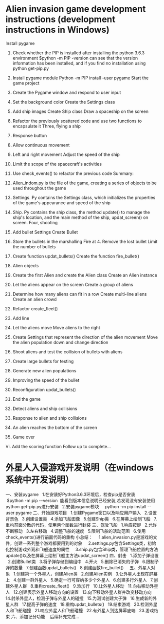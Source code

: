 # Alien invasion game development instructions (development instructions in Windows)
Install pygame
1. Check whether the PIP is installed after installing the python 3.6.3 environment
$python -m PIP -version can see that the version information has been installed, and if you find no installation using python get-pip.py
2. Install pygame module
Python -m PIP install -user pygame
Start the game project
1. Create the Pygame window and respond to user input
2. Set the background color
Create the Settings class
4. Add ship images
Create Ship class
Draw a spaceship on the screen
7. Refactor the previously scattered code and use two functions to encapsulate it
Three, flying a ship
1. Response button
2. Allow continuous movement
3. Left and right movement
Adjust the speed of the ship
5. Limit the scope of the spacecraft's activities
6. Use check_events() to refactor the previous code
Summary:
1. Alien_indom.py is the file of the game, creating a series of objects to be used throughout the game
2. Settings. Py contains the Settings class, which initializes the properties of the game's appearance and speed of the ship
3. Ship. Py contains the ship class, the method update() to manage the ship's location, and the main method of the ship, updat_screen() on screen.
Four, shooting
1. Add bullet Settings
Create Bullet
3. Store the bullets in the marshalling
Fire at 4.
Remove the lost bullet
Limit the number of bullets
7. Create function updat_bullets()
Create the function fire_bullet()
   
5. Alien objects
1. Create the first Alien and create the Alien class
Create an Alien instance
3. Let the aliens appear on the screen
Create a group of aliens
5. Determine how many aliens can fit in a row
Create multi-line aliens
Create an alien crowd
8. Refactor create_fleet()
9. Add line
10. Let the aliens move
Move aliens to the right
12. Create Settings that represent the direction of the alien movement
Move the alien population down and change direction
14. Shoot aliens and test the collision of bullets with aliens
15. Create large bullets for testing
16. Generate new alien populations
17. Improving the speed of the bullet
18. Reconfiguration updat_bullets()
19. End the game
20. Detect aliens and ship collisions
21. Response to alien and ship collisions
22. An alien reaches the bottom of the screen
23. Game over

Vi. Add the scoring function
Follow up to complete...


# 外星人入侵游戏开发说明（在windows系统中开发说明）
一、安装pygame
    1.在安装好Python3.6.3环境后，检查pip是否安装
      $python -m pip --version  能看到版本信息说明已经安装,若发现没有安装使用python get-pip.py进行安装
    2.安装pygame模块
      python -m pip install --user pygame
二、开始游戏项目
    1.创建Pygame窗口以及响应用户输入
    2.设置背景色
    3.创建设置类
    4.添加飞船图像
    5.创建Ship类
    6.在屏幕上绘制飞船
    7.重构前面分散的代码，使用两个函数进行封装
三、驾驶飞船
    1.响应按键
    2.允许不断移动
    3.左右移动
    4.调整飞船的速度
    5.限制飞船的活动范围
    6.使用check_events()进行前面代码的重构
小总结：
      1.alien_invasion.py是游戏的文件，创建一系列整个游戏都要用到的对象
      2.settings.py包含Settings类，初始化控制游戏外观和飞船速度的属性
      3.ship.py包含Ship类，管理飞船位置的方法update()以及在屏幕上绘制飞船主方法updat_screen()
四、射击
    1.添加子弹设置
    2.创建Bullet类
    3.将子弹存储到编组中
    4.开火
    5.删除已消失的子弹
    6.限制子弹的数量
    7.创建函数updat_bullets()
    8.创建函数fire_bullet()
    
五、外星人对象
    1.创建第一个外星人，创建Alien类
    2.创建Alien实例
    3.让外星人出现在屏幕上
    4.创建一群外星人
    5.确定一行可容纳多少个外星人
    6.创建多行外星人
    7.创建外星人群
    8.重构create_fleet()
    9.添加行
    10.让外星人移动
    11.向右移动外星人
    12.创建表示外星人移动方向的设置
    13.向下移动外星人群并改变移动方向
    14.射杀外星人，检测子弹与外星人的碰撞
    15.为测试创建大子弹
    16.生成新的外星人群
    17.提高子弹的速度
    18.重构updat_bullets()
    19.结束游戏
    20.检测外星人和飞船碰撞
    21.响应外星人和飞船碰撞
    22.有外星人到达屏幕底端
    23.游戏结束
六、添加记分功能
    后续补充完成...
